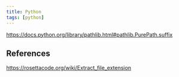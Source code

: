 ```yaml
---
title: Python
tags: [python]
---
```


<https://docs.python.org/library/pathlib.html#pathlib.PurePath.suffix>

## References

<https://rosettacode.org/wiki/Extract_file_extension>
